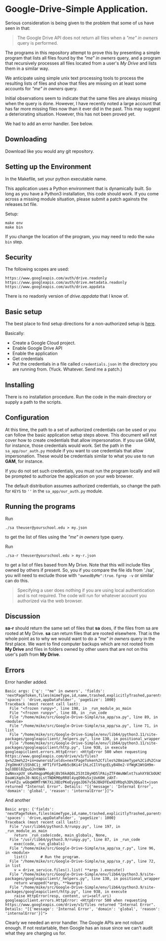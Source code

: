 # Google-Drive-Simple Application.

Serious consideration is being given to the problem that some of us
have seen in that:

> The Google Drive API does not return all files when a *"me" in owners*
query is performed.

The programs in this repository attempt to prove this by presenting a simple
program that lists all files found by the *"me" in owners* query, and
a program that recursively processes all files located from a user's
*My Drive* and lists them in a similar way.

We anticipate using simple unix text processing tools to process the
resulting lists of files and show that files are missing on at least
some accounts for *"me" in owners* query.

Initial observations seem to indicate that the same files are always missing
when the query is done.  However, I have recently noted a large account
that has far more missing files now than it ever did in the past.  This
may suggest a deteriorating situation.  However, this has not been proved
yet.

We had to add an error handler.  See below.

## Downloading

Download like you would any git repository.

## Setting up the Environment

In the Makefile, set your python executable name.

This application uses a Python environment that is dynamically built.
So long as you have a Python3 installation, this code should work.
If you come across a missing module situation, please submit a patch
againsts the releases.txt file.

Setup:

```
make env
make bin
```

If you change the location of the program, you may need to redo the
`make bin` step.

## Security

The following scopes are used:

```
https://www.googleapis.com/auth/drive.readonly
https://www.googleapis.com/auth/drive.metadata.readonly
https://www.googleapis.com/auth/drive.appdata
```
There is no readonly version of *drive.appdata* that I know of.

## Basic setup

The best place to find setup directions for a non-authorized setup
is [here](https://developers.google.com/drive/api/quickstart/python).

Basically:

- Create a Google Cloud project.
- Enable Google Drive API
- Enable the application
- Get credentials
- Put the credentials in a file called `credentials.json` in the directory you are running from. (Yuck.  Whatever. Send me a patch.)

## Installing

There is no installation procedure.  Run the code in the main
directory or supply a path to the scripts.

## Configuration

At this time, the path to a set of authorized credentials can be
used or you can follow the basic application setup steps above.
This document will not cover how to create credentials that allow
impersonation.  If you use GAM, for instance, those credentials
would work.  Set the path in the `sa_app/our_auth.py` module if you
want to use credentials that allow impersonation.  These would be
credentials similar to what you use to run **GAM**, for instance.

If you do not set such credentials, you must run the program
locally and will be prompted to authorize the application on your
web browser.

The default distribution assumes authorized credentials, so change
the path for `KEYS` to `''` in the `sa_app/our_auth.py` module.

## Running the programs

Run

```
./sa theuser@yourschool.edu > my.json
```

to get the list of files using the *"me" in owners* type query.

Run

```
./sa-r theuser@yourschool.edu > my-r.json
```

to get a list of files based from My Drive.  Note that this will
include files owned by others if present.  So, you if you compare
the file ids from './sa', you will need to exclude those with
`"ownedByMe":true`.  `fgrep -v` or similar can do this.

> Specifying a user does nothing if you are using local authentication and is not required.  The code will run for whatever account you authorized via the web browser.

## Discussion

**sa-r** should return the same set of files that **sa** does,
if the files from sa are rooted at My Drive.  **sa** can return
files that are rooted elsewhere.  That is the whole point as to why
we would want to do a *"me" in owners* query in the first place.
We want to find computer backups which are not rooted from **My
Drive** and files in folders owned by other users that are not
on this user's path from **My Drive**.

## Errors

Error handler added.

```
Basic args: {'q': '"me" in owners', 'fields': 'nextPageToken,files(mimeType,id,name,trashed,explicitlyTrashed,parents,md5Checksum,sharingUser(permissionId,emailAddress,me),shared,createdTime,modifiedTime,modifiedByMeTime,trashingUser(emailAddress),trashedTime,size,shortcutDetails(*),webViewLink)', 'spaces': 'drive,appDataFolder', 'pageSize': 1000}
Traceback (most recent call last):
  File "<frozen runpy>", line 198, in _run_module_as_main
  File "<frozen runpy>", line 88, in _run_code
  File "/home/mike/src/Google-Drive-Simple/sa_app/sa.py", line 89, in <module>
  File "/home/mike/src/Google-Drive-Simple/sa_app/sa.py", line 71, in list
  File "/home/mike/src/Google-Drive-Simple/env/lib64/python3.11/site-packages/googleapiclient/_helpers.py", line 130, in positional_wrapper
  File "/home/mike/src/Google-Drive-Simple/env/lib64/python3.11/site-packages/googleapiclient/http.py", line 938, in execute
googleapiclient.errors.HttpError: <HttpError 500 when requesting https://www.googleapis.com/drive/v3/files?q=%22me%22+in+owners&fields=nextPageToken%2Cfiles%28mimeType%2Cid%2Cname%2Ctrashed%2CexplicitlyTrashed%2Cparents%2Cmd5Checksum%2CsharingUser%28permissionId%2CemailAddress%2Cme%29%2Cshared%2CcreatedTime%2CmodifiedTime%2CmodifiedByMeTime%2CtrashingUser%28emailAddress%29%2CtrashedTime%2Csize%2CshortcutDetails%28%2A%29%2CwebViewLink%29&spaces=drive%2CappDataFolder&pageSize=1000&pageToken=~%21%21~AI9FV7RutP00ibTMGkkacjK6ZSCaGvyGuo3-JYgOHnKfi5Sh8C1j_HFT1fVfIwHb5cBKi4r1hLzCIlVtqzELyB40e2-VfWgK1WtGH9m-bqlODDl8ZpuGJntNmN-1wNmxxpUV_sKwXmqpaM6pBjBV36kAQ0L253tI8yHO5lPAiyZTF4WuNWlnt7sahXY8CbOUK544MOly3O7LuNRZJmvYwyB_XBhBWY9mmcY7YiHCBYCzuI_8OteM12h7-DaaWiXqdnJ0-NUGjLstTNDKM0pRR8l4yqO90u5xjUxK0H_zAhT-kTveFZu_wGbqW0MTrNK7XiJ8DzPKeEyygoJD67v56JBkDYEwXEVRbg%3D%3D&alt=json returned "Internal Error". Details: "[{'message': 'Internal Error', 'domain': 'global', 'reason': 'internalError'}]">
```

And another

```
Basic args: {'fields': 'nextPageToken,files(mimeType,id,name,trashed,explicitlyTrashed,parents,owners(permissionId,emailAddress),ownedByMe,md5Checksum,sharingUser(permissionId,emailAddress,me),shared,createdTime,modifiedTime,modifiedByMeTime,trashingUser(emailAddress),trashedTime,size,shortcutDetails(*),webViewLink)', 'spaces': 'drive,appDataFolder', 'pageSize': 1000}
Traceback (most recent call last):
  File "/usr/lib64/python3.9/runpy.py", line 197, in _run_module_as_main
    return _run_code(code, main_globals, None,
  File "/usr/lib64/python3.9/runpy.py", line 87, in _run_code
    exec(code, run_globals)
  File "/home/mike/src/Google-Drive-Simple/sa_app/sa_r.py", line 96, in <module>
    list()      # Run the program.
  File "/home/mike/src/Google-Drive-Simple/sa_app/sa_r.py", line 72, in list
    v = drive_service.files().list( **args ).execute()
  File "/home/mike/src/Google-Drive-Simple/env/lib64/python3.9/site-packages/googleapiclient/_helpers.py", line 130, in positional_wrapper
    return wrapped(*args, **kwargs)
  File "/home/mike/src/Google-Drive-Simple/env/lib64/python3.9/site-packages/googleapiclient/http.py", line 938, in execute
    raise HttpError(resp, content, uri=self.uri)
googleapiclient.errors.HttpError: <HttpError 500 when requesting https://www.googleapis.com/drive/v3/files returned "Internal Error". Details: "[{'message': 'Internal Error', 'domain': 'global', 'reason': 'internalError'}]">
```

Clearly we needed an error handler.  The Google APIs are not
robust enough.  If not restartable, then Google has an issue
since we can't audit what they are charging us for.
